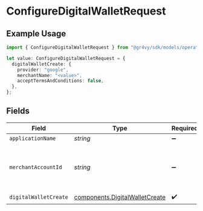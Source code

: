 # ConfigureDigitalWalletRequest

## Example Usage

```typescript
import { ConfigureDigitalWalletRequest } from "@gr4vy/sdk/models/operations";

let value: ConfigureDigitalWalletRequest = {
  digitalWalletCreate: {
    provider: "google",
    merchantName: "<value>",
    acceptTermsAndConditions: false,
  },
};
```

## Fields

| Field                                                                            | Type                                                                             | Required                                                                         | Description                                                                      |
| -------------------------------------------------------------------------------- | -------------------------------------------------------------------------------- | -------------------------------------------------------------------------------- | -------------------------------------------------------------------------------- |
| `applicationName`                                                                | *string*                                                                         | :heavy_minus_sign:                                                               | N/A                                                                              |
| `merchantAccountId`                                                              | *string*                                                                         | :heavy_minus_sign:                                                               | The ID of the merchant account to use for this request.                          |
| `digitalWalletCreate`                                                            | [components.DigitalWalletCreate](../../models/components/digitalwalletcreate.md) | :heavy_check_mark:                                                               | N/A                                                                              |